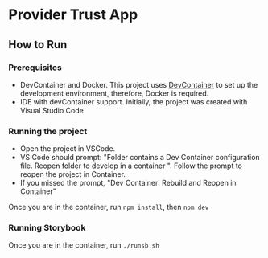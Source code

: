 # Provider Trust App

## How to Run

### Prerequisites

- DevContainer and Docker. This project uses [DevContainer](https://code.visualstudio.com/docs/devcontainers/containers) to set up the development environment, therefore, Docker is required.
- IDE with devContainer support. Initially, the project was created with Visual Studio Code

### Running the project

- Open the project in VSCode.
- VS Code should prompt: "Folder contains a Dev Container configuration file. Reopen folder to develop in a container ". Follow the prompt to reopen the project in Container.
- If you missed the prompt, "Dev Container: Rebuild and Reopen in Container"

Once you are in the container, run `npm install`, then `npm dev`

### Running Storybook

Once you are in the container, run `./runsb.sh`
